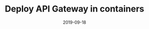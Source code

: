 ---
title: Deploy API Gateway in containers
linkTitle: Deploy API Gateway in containers
weight: 30
date: 2019-09-18
description: Deploy API Gateway and API Manager in Docker containers, and learn how to migrate from classic deployment to container deployment, and how to upgrade a container deployment.
---